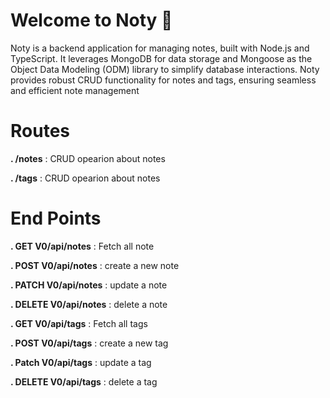 # Welcome to Noty 👋

Noty is a backend application for managing notes, built with Node.js and TypeScript. It leverages MongoDB for data storage and Mongoose as the Object Data Modeling (ODM) library to simplify database interactions. Noty provides robust CRUD functionality for notes and tags, ensuring seamless and efficient note management

# Routes 
 __. /notes__ : CRUD opearion about notes
 
 __. /tags__ : CRUD opearion about notes

# End Points

__. GET V0/api/notes__  : Fetch all note

__. POST V0/api/notes__  : create a new note

__. PATCH V0/api/notes__  : update a note 

__. DELETE V0/api/notes__  : delete a note

__. GET V0/api/tags__  : Fetch all tags

__. POST V0/api/tags__  : create a new tag

__. Patch V0/api/tags__  : update a tag 

__. DELETE V0/api/tags__  : delete a tag




